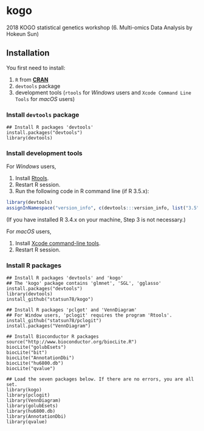 # kogo
2018 KOGO statistical genetics workshop
(6. Multi-omics Data Analysis by Hokeun Sun)

## Installation
You first need to install:

1. `R` from [__CRAN__](https://cran.r-project.org/)
2. `devtools` package
3. development tools (`rtools` for _Windows_ users and `Xcode Command Line Tools` for _macOS_ users)

### Install `devtools` package
```
## Install R packages 'devtools'
install.packages("devtools")
library(devtools)
```

### Install development tools
For _Windows_ users, 

1. Install [Rtools](https://cran.r-project.org/bin/windows/Rtools/).
2. Restart R session.
3. Run the following code in R command line (if R 3.5.x):
```r
library(devtools)
assignInNamespace("version_info", c(devtools:::version_info, list("3.5" = list(version_min = "3.3.0", version_max = "99.99.99", path = "bin"))), "devtools")
```
  (If you have installed R 3.4.x on your machine, Step 3 is not necessary.) 

For _macOS_ users, 

1. Install [Xcode command-line tools](https://developer.apple.com/download/more/).
2. Restart R session.

### Install R packages
```
## Install R packages 'devtools' and 'kogo'
## The 'kogo' package contains 'glmnet', 'SGL', 'gglasso'
install.packages("devtools")
library(devtools)
install_github("statsun78/kogo")

## Install R packages 'pclgot' and 'VennDiagram'
## For Window users, 'pclogit' requires the program 'Rtools'.
install_github("statsun78/pclogit")
install.packages("VennDiagram")

## Install Bioconductor R packages
source("http://www.bioconductor.org/biocLite.R")
biocLite("golubEsets")
biocLite("bit")
biocLite("AnnotationDbi")
biocLite("hu6800.db")
biocLite("qvalue")

## Load the seven packages below. If there are no errors, you are all set.
library(kogo)
library(pclogit)
library(VennDiagram)
library(golubEsets)
library(hu6800.db)
library(AnnotationDbi)
library(qvalue)
```
